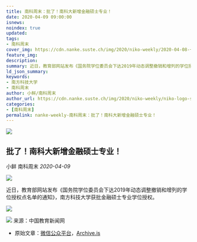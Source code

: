 ```yaml
---
title: 南科周末：批了！南科大新增金融硕士专业！
date: 2020-04-09 09:00:00
isnews:
noindex: true
updated:
tags:
- 南科周末
cover_img: https://cdn.nanke.suste.ch/img/2020/niko-weekly/2020-04-08-一举两得！进南科校友企业+解决就业率难题/og-image.jpeg
feature_img:
description:
summary: 近日，教育部网站发布《国务院学位委员会下达2019年动态调整撤销和增列的学位授权点名单的通知》，南方科技大学获批金融硕士专业学位授权。
ld_json_summary:
keywords:
- 南方科技大学
- 南科周末
author: 小鲜/南科周末
author_url: https://cdn.nanke.suste.ch/img/2020/niko-weekly/niko-logo-scaled.jpg
categories:
- [南科周末]
permalink: nanke-weekly-南科周末：批了！南科大新增金融硕士专业！
---
```

![](https://cdn.nanke.suste.ch/img/2020/niko-weekly/2020-04-09-南科周末：批了！南科大新增金融硕士专业！/og-image.jpeg)

## 批了！南科大新增金融硕士专业！

小鲜 南科周末 *2020-04-09*

![](https://cdn.nanke.suste.ch/img/2020/niko-weekly/header.png)


近日，教育部网站发布《国务院学位委员会下达2019年动态调整撤销和增列的学位授权点名单的通知》，南方科技大学获批金融硕士专业学位授权。



![](https://cdn.nanke.suste.ch/img/2020/niko-weekly/2020-04-09-南科周末：批了！南科大新增金融硕士专业！/01.jpeg)

![](https://cdn.nanke.suste.ch/img/2020/niko-weekly/qr-footer.jpg)
来源：中国教育新闻网

- 原始文章：[微信公众平台](https://mp.weixin.qq.com/s/zMbVTE_yC902vzE76p162g)，[Archive.is](https://archive.is/wNfrX)
